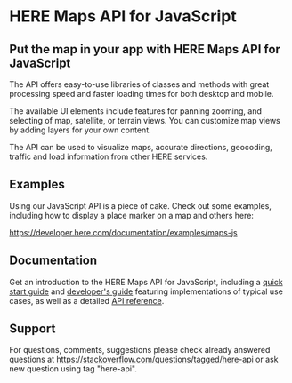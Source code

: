 # HERE Maps API for JavaScript

## Put the map in your app with HERE Maps API for JavaScript

The API offers easy-to-use libraries of classes and methods with great processing speed and faster loading times for both desktop and mobile.

The available UI elements include features for panning zooming, and selecting of map, satellite, or terrain views. You can customize map views by adding layers for your own content.

The API can be used to visualize maps, accurate directions, geocoding, traffic and load information from other HERE services.

## Examples

Using our JavaScript API is a piece of cake. Check out some examples, including how to display a place marker on a map and others here:

https://developer.here.com/documentation/examples/maps-js

## Documentation

Get an introduction to the HERE Maps API for JavaScript, including a [quick start guide](https://www.here.com/docs/bundle/maps-api-for-javascript-developer-guide/page/topics/quick-start.html) and [developer's guide](https://www.here.com/docs/bundle/maps-api-for-javascript-developer-guide) featuring implementations of typical use cases, as well as a detailed [API reference](https://www.here.com/docs/bundle/maps-api-for-javascript-api-reference/).


## Support

For questions, comments, suggestions please check already answered questions at https://stackoverflow.com/questions/tagged/here-api or ask new question using tag "here-api".
